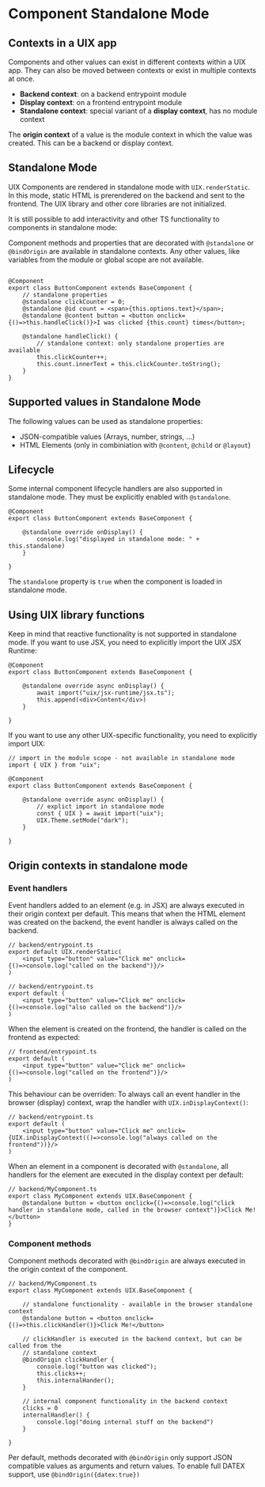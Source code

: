 # Component Standalone Mode

## Contexts in a UIX app

Components and other values can exist in different contexts within a UIX app. They can also be moved between contexts or exist
in multiple contexts at once.

 * **Backend context**: on a backend entrypoint module
 * **Display context**: on a frontend entrypoint module
 * **Standalone context**: special variant of a **display context**, has no module context

The **origin context** of a value is the module context in which the value was created. This can be a backend or display context.


## Standalone Mode
UIX Components are rendered in standalone mode with `UIX.renderStatic`.
In this mode, static HTML is prerendered on the backend and sent to the frontend. 
The UIX library and other core libraries are not initialized.

It is still possible to add interactivity and other TS functionality to components in standalone mode:

Component methods and properties that are decorated with `@standalone` or `@bindOrigin` are available in standalone contexts.
Any other values, like variables from the module or global scope are not available.

```tsx

@Component
export class ButtonComponent extends BaseComponent {
    // standalone properties
    @standalone clickCounter = 0;
    @standalone @id count = <span>{this.options.text}</span>;
    @standalone @content button = <button onclick={()=>this.handleClick()}>I was clicked {this.count} times</button>;

    @standalone handleClick() {
        // standalone context: only standalone properties are available
        this.clickCounter++;
        this.count.innerText = this.clickCounter.toString();
    }
}
```

## Supported values in Standalone Mode

The following values can be used as standalone properties:
 * JSON-compatible values (Arrays, number, strings, ...)
 * HTML Elements (only in combiniation with `@content`, `@child` or `@layout`)

## Lifecycle

Some internal component lifecycle handlers are also supported in standalone mode.
They must be explicitly enabled with `@standalone`.

```tsx
@Component
export class ButtonComponent extends BaseComponent {

    @standalone override onDisplay() {
        console.log("displayed in standalone mode: " + this.standalone)
    }

}
```
The `standalone` property is `true` when the component is loaded in standalone mode.


## Using UIX library functions

Keep in mind that reactive functionality is not supported in standalone mode.
If you want to use JSX, you need to explicitly import the UIX JSX Runtime:

```tsx
@Component
export class ButtonComponent extends BaseComponent {

    @standalone override async onDisplay() {
        await import("uix/jsx-runtime/jsx.ts");
        this.append(<div>Content</div>)
    }

}

```

If you want to use any other UIX-specific functionality, you need to explicitly import UIX:

```tsx
// import in the module scope - not available in standalone mode
import { UIX } from "uix";

@Component
export class ButtonComponent extends BaseComponent {

    @standalone override async onDisplay() {
        // explict import in standalone mode
        const { UIX } = await import("uix");
        UIX.Theme.setMode("dark");
    }

}

```

## Origin contexts in standalone mode

### Event handlers

Event handlers added to an element (e.g. in JSX) are always executed in their origin context per default.
This means that when the HTML element was created on the backend, the event handler is always called on the backend.

```tsx
// backend/entrypoint.ts
export default UIX.renderStatic(
    <input type="button" value="Click me" onclick={()=>console.log("called on the backend")}/>
)
```

```tsx
// backend/entrypoint.ts
export default (
    <input type="button" value="Click me" onclick={()=>console.log("also called on the backend")}/>
)
```

When the element is created on the frontend, the handler is called on the frontend as expected:

```tsx
// frontend/entrypoint.ts
export default (
    <input type="button" value="Click me" onclick={()=>console.log("called on the frontend")}/>
)
```

This behaviour can be overriden: To always call an event handler in the browser (display) context, wrap the
handler with `UIX.inDisplayContext()`:

```tsx
// backend/entrypoint.ts
export default (
    <input type="button" value="Click me" onclick={UIX.inDisplayContext(()=>console.log("always called on the frontend"))}/>
)
```

When an element in a component is decorated with `@standalone`, all handlers for the element are executed in the display context per default:
```tsx
// backend/MyComponent.ts
export class MyComponent extends UIX.BaseComponent {
    @standalone button = <button onclick={()=>console.log("click handler in standalone mode, called in the browser context")}>Click Me!</button>
}
```

### Component methods

Component methods decorated with `@bindOrigin` are always executed in the origin context of the component.

```tsx
// backend/MyComponent.ts
export class MyComponent extends UIX.BaseComponent {

    // standalone functionality - available in the browser standalone context
    @standalone button = <button onclick={()=>this.clickHandler()}>Click Me!</button>

    // clickHandler is executed in the backend context, but can be called from the
    // standalone context
    @bindOrigin clickHandler {
        console.log("button was clicked");
        this.clicks++;
        this.internalHander();
    }
    
    // internal component functionality in the backend context
    clicks = 0
    internalHandler() {
        console.log("doing internal stuff on the backend")
    }

}
```

Per default, methods decorated with `@bindOrigin` only support JSON compatible values as arguments and return values. 
To enable full DATEX support, use `@bindOrigin({datex:true})`